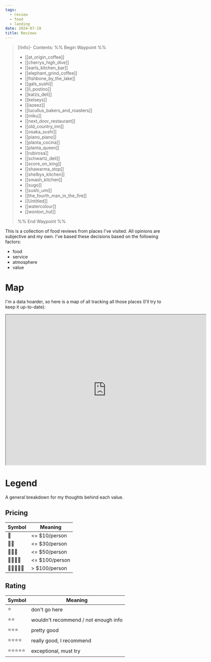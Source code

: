 ```yaml
---
tags:
  - review
  - food
  - landing
date: 2024-07-19
title: Reviews
---
```


> [!info]- Contents: 
>%% Begin Waypoint %%
>- [[at_origin_coffee]]
>- [[cherrys_high_dive]]
>- [[earls_kitchen_bar]]
>- [[elephant_grind_coffee]]
>- [[fishbone_by_the_lake]]
>- [[gals_sushi]]
>- [[il_postino]]
>- [[katzs_deli]]
>- [[kelseys]]
>- [[lazeez]]
>- [[lucullus_bakers_and_roasters]]
>- [[miku]]
>- [[next_door_restaurant]]
>- [[old_country_inn]]
>- [[osaka_sushi]]
>- [[piano_piano]]
>- [[planta_cocina]]
>- [[planta_queen]]
>- [[rubirosa]]
>- [[schwartz_deli]]
>- [[score_on_king]]
>- [[shawarma_stop]]
>- [[shelbys_kitchen]]
>- [[smash_kitchen]]
>- [[sugo]]
>- [[sushi_umi]]
>- [[the_fourth_man_in_the_fire]]
>- [[Untitled]]
>- [[watercolour]]
>- [[wonton_hut]]
>
>%% End Waypoint %%

This is a collection of food reviews from places I've visited. All opinions are subjective and my own. I've based these decisions based on the following factors:

- food
- service
- atmosphere
- value

# Map

I'm a data hoarder, so here is a map of all tracking all those places (I'll try to keep it up-to-date):

<iframe src="https://www.google.com/maps/d/u/0/embed?mid=1NR-pbPHQSmeQwVRv62w4s1GTbKFDNtY&ehbc=2E312F" width="640" height="480"></iframe>

# Legend

A general breakdown for my thoughts behind each value.

## Pricing

| Symbol    | Meaning |
|-----------|---------|
| 💸        | <= $10/person |
| 💸💸      | <= $30/person |
| 💸💸💸     | <= $50/person |
| 💸💸💸💸   | <= $100/person |
| 💸💸💸💸💸 | > $100/person |

## Rating

| Symbol    | Meaning |
|-----------|---------|
| ⭐        | don't go here |
| ⭐⭐      | wouldn't recommend / not enough info |
| ⭐⭐⭐     | pretty good |
| ⭐⭐⭐⭐   | really good, I recommend |
| ⭐⭐⭐⭐⭐ | exceptional, must try |
